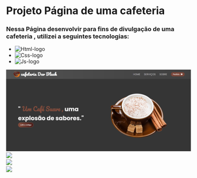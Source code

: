 <h1>Projeto Página de uma cafeteria </h1>

<h3> Nessa Página desenvolvir para fins de divulgação de uma cafeteria , utilizei a seguintes tecnologias:</h3>

- <img src="https://img.shields.io/badge/HTML5-E34F26?style=for-the-badge&logo=html5&logoColor=white" alt="Html-logo"/>
- <img src="https://img.shields.io/badge/CSS3-1572B6?style=for-the-badge&logo=css3&logoColor=white" alt="Css-logo"/>
- <img src="https://img.shields.io/badge/JavaScript-F7DF1E?style=for-the-badge&logo=javascript&logoColor=black" alt="Js-logo"/>


<img src= "https://github.com/leonardosantos10/Dev-coffee/blob/main/imgs/img-desktop1.png?raw=true"/>
<br>
<img src= "https://github.com/leonardosantos10/Projeto-Diaristas2/blob/main/imgs-do-projeto/img-desktop2.png?raw=true"/>
<br>
<img src= "https://github.com/leonardosantos10/Projeto-Diaristas2/blob/main/imgs-do-projeto/img-desktop3.png?raw=true"/>
<br>
<img src= "https://github.com/leonardosantos10/Projeto-Diaristas2/blob/main/imgs-do-projeto/img-desktop4.png?raw=true"/>
